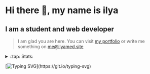 # Hi there 👋, my name is ilya
## I am a student and web developer
<!-- ![I am a student and web developer](https://i.pinimg.com/originals/b9/ba/44/b9ba446cca2bb06ff1a8d49fd46581ed.jpg) -->

>I am glad you are here. You can visit [my portfolio](https://ilyamed.site/) or write me something on me@ilyamed.site 

<!-- - 🔭 I’m currently working on some pet projects
- 🤔 I’m looking for help with design...
- 🥅 2022 Goals: Find a job
- 💬 Ask me about my favourite movies 
 -->
 
<details>
  <summary>:zap: Stats:</summary>
<p><!-- https://github.com/anmol098/waka-readme-stats -->
  
![Profile Views](https://komarev.com/ghpvc/?username=Terro216&color=blueviolet)

<!--START_SECTION:waka-->
![Code Time](http://img.shields.io/badge/Code%20Time-382%20hrs%2022%20mins-blue)

**🐱 My GitHub Data** 

> 🏆 402 Contributions in the Year 2022
 > 
> 📦 128.4 kB Used in GitHub's Storage 
 > 
> 💼 Opted to Hire
 > 
> 📜 14 Public Repositories 
 > 
> 🔑 2 Private Repositories  
 > 
**I'm a Night 🦉** 

```text
🌞 Morning    29 commits     █░░░░░░░░░░░░░░░░░░░░░░░░   6.82% 
🌆 Daytime    69 commits     ████░░░░░░░░░░░░░░░░░░░░░   16.24% 
🌃 Evening    183 commits    ██████████░░░░░░░░░░░░░░░   43.06% 
🌙 Night      144 commits    ████████░░░░░░░░░░░░░░░░░   33.88%

```


📊 **This Week I Spent My Time On** 

```text
⌚︎ Time Zone: Europe/Moscow

💬 Programming Languages: 
JavaScript               6 hrs 39 mins       ████████████████████░░░░░   81.24% 
SCSS                     1 hr 22 mins        ████░░░░░░░░░░░░░░░░░░░░░   16.84% 
JSON                     6 mins              ░░░░░░░░░░░░░░░░░░░░░░░░░   1.25% 
Other                    3 mins              ░░░░░░░░░░░░░░░░░░░░░░░░░   0.64% 
XML                      0 secs              ░░░░░░░░░░░░░░░░░░░░░░░░░   0.01%

🔥 Editors: 
VS Code                  8 hrs 12 mins       █████████████████████████   100.0%

🐱‍💻 Projects: 
ITLab-Projects-Front     8 hrs 12 mins       █████████████████████████   100.0%

```


 Last Updated on 14/07/2022 18:47:19 UTC
<!--END_SECTION:waka-->
  
![GitHub stats](https://github-readme-stats.vercel.app/api?username=Terro216&show_icons=true&theme=darcula)  
</p>
</details>

[![Typing SVG](https://readme-typing-svg.herokuapp.com?color=%23204829&duration=7000&lines=Wake+up%2C+Neo...)](https://git.io/typing-svg)

